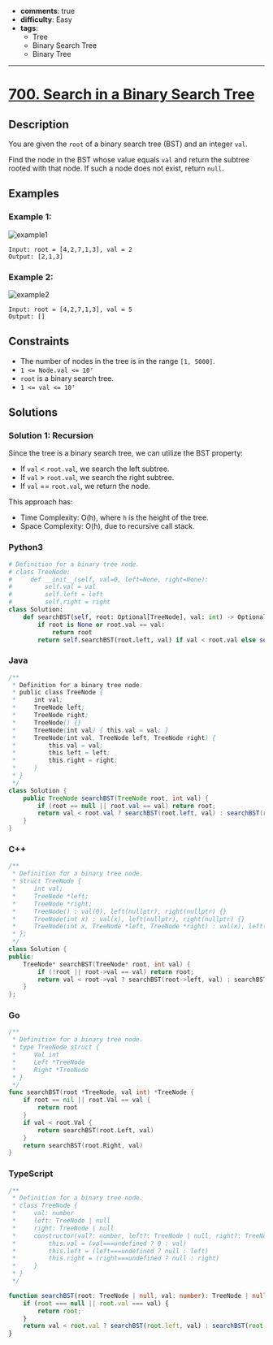 - **comments**: true
- **difficulty**: Easy
- **tags**:
  - Tree
  - Binary Search Tree
  - Binary Tree
---

<!-- problem:start -->

# [700. Search in a Binary Search Tree](https://leetcode.com/problems/search-in-a-binary-search-tree)

## Description

<!-- description:start -->

You are given the `root` of a binary search tree (BST) and an integer `val`.

Find the node in the BST whose value equals `val` and return the subtree rooted with that node. If such a node does not exist, return `null`.

<!-- description:end -->

## Examples

<!-- examples:start -->

### Example 1:

![example1](https://fastly.jsdelivr.net/gh/doocs/leetcode@main/solution/0700-0799/0700.Search%20in%20a%20Binary%20Search%20Tree/images/tree1.jpg)

```
Input: root = [4,2,7,1,3], val = 2
Output: [2,1,3]
```

### Example 2:

![example2](https://fastly.jsdelivr.net/gh/doocs/leetcode@main/solution/0700-0799/0700.Search%20in%20a%20Binary%20Search%20Tree/images/tree2.jpg)

```
Input: root = [4,2,7,1,3], val = 5
Output: []
```

<!-- examples:end -->

## Constraints

- The number of nodes in the tree is in the range `[1, 5000]`.
- `1 <= Node.val <= 10⁷`
- `root` is a binary search tree.
- `1 <= val <= 10⁷`

## Solutions

<!-- solution:start -->

### Solution 1: Recursion

Since the tree is a binary search tree, we can utilize the BST property:

- If `val` < `root.val`, we search the left subtree.
- If `val` > `root.val`, we search the right subtree.
- If `val` == `root.val`, we return the node.

This approach has:

- Time Complexity: O(h), where `h` is the height of the tree.
- Space Complexity: O(h), due to recursive call stack.

<!-- tabs:start -->

### Python3

```python
# Definition for a binary tree node.
# class TreeNode:
#     def __init__(self, val=0, left=None, right=None):
#         self.val = val
#         self.left = left
#         self.right = right
class Solution:
    def searchBST(self, root: Optional[TreeNode], val: int) -> Optional[TreeNode]:
        if root is None or root.val == val:
            return root
        return self.searchBST(root.left, val) if val < root.val else self.searchBST(root.right, val)
```

### Java

```java
/**
 * Definition for a binary tree node.
 * public class TreeNode {
 *     int val;
 *     TreeNode left;
 *     TreeNode right;
 *     TreeNode() {}
 *     TreeNode(int val) { this.val = val; }
 *     TreeNode(int val, TreeNode left, TreeNode right) {
 *         this.val = val;
 *         this.left = left;
 *         this.right = right;
 *     }
 * }
 */
class Solution {
    public TreeNode searchBST(TreeNode root, int val) {
        if (root == null || root.val == val) return root;
        return val < root.val ? searchBST(root.left, val) : searchBST(root.right, val);
    }
}
```

### C++

```cpp
/**
 * Definition for a binary tree node.
 * struct TreeNode {
 *     int val;
 *     TreeNode *left;
 *     TreeNode *right;
 *     TreeNode() : val(0), left(nullptr), right(nullptr) {}
 *     TreeNode(int x) : val(x), left(nullptr), right(nullptr) {}
 *     TreeNode(int x, TreeNode *left, TreeNode *right) : val(x), left(left), right(right) {}
 * };
 */
class Solution {
public:
    TreeNode* searchBST(TreeNode* root, int val) {
        if (!root || root->val == val) return root;
        return val < root->val ? searchBST(root->left, val) : searchBST(root->right, val);
    }
};
```

### Go

```go
/**
 * Definition for a binary tree node.
 * type TreeNode struct {
 *     Val int
 *     Left *TreeNode
 *     Right *TreeNode
 * }
 */
func searchBST(root *TreeNode, val int) *TreeNode {
    if root == nil || root.Val == val {
        return root
    }
    if val < root.Val {
        return searchBST(root.Left, val)
    }
    return searchBST(root.Right, val)
}
```

### TypeScript

```ts
/**
 * Definition for a binary tree node.
 * class TreeNode {
 *     val: number
 *     left: TreeNode | null
 *     right: TreeNode | null
 *     constructor(val?: number, left?: TreeNode | null, right?: TreeNode | null) {
 *         this.val = (val===undefined ? 0 : val)
 *         this.left = (left===undefined ? null : left)
 *         this.right = (right===undefined ? null : right)
 *     }
 * }
 */

function searchBST(root: TreeNode | null, val: number): TreeNode | null {
    if (root === null || root.val === val) {
        return root;
    }
    return val < root.val ? searchBST(root.left, val) : searchBST(root.right, val);
}
```

<!-- tabs:end -->

<!-- solution:end -->

<!-- problem:end -->
